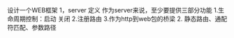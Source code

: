 设计一个WEB框架
1，server 定义
作为server来说，至少要提供三部分功能
    1.生命周期控制：启动 关闭
    2.注册路由
    3.作为http到web包的桥梁
2. 静态路由、通配符匹配、参数路径